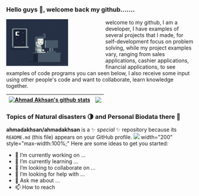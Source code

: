 ### Hello guys 👋, welcome back my github.......


 <!---


 <div style="text-align:justiv; width:75%;">
 <img src="giphy.gif" style="float:left; margin:0 8px 4px 0;" /> 
 welcome to my github, I am a developer, I have examples of several projects that I made, for self-development focus on problem solving, while my project examples vary, ranging from sales applications, cashier applications, financial applications, to see examples of code programs you can seen below, I also receive some input using other people's code and want to collaborate, learn knowledge together.

</div>
  <img align="left" src="giphy.gif" height="200" style="margin:0 8px 4px 0;" />

 

<img src="https://time2hack.com/favicon.png" height="60" align="right" style="float:right; border-radius: 3px;overflow: hidden;"/>


<div style="display: flex; align-items: left;">
  <img src="giphy.gif" alt="deskripsi gambar"  height="200">
  <p>Ini adalah tulisan di samping gambar.</p>
</div>
<br />
-->


<img align="left" width="33%" src="giphy.gif"  style="vertical-align:middle;margin-right:100px;" />
<p>
 welcome to my github, I am a developer, I have examples of several projects that I made, for self-development focus on problem solving, while my project examples vary, ranging from sales applications, cashier applications, financial applications, to see examples of code programs you can seen below, I also receive some input using other people's code and want to collaborate, learn knowledge together.
</p>




| <a href="https://github.com/ahmadakhsan/github-readme-stats"><img align="center" src="https://github-readme-stats.vercel.app/api?username=ahmadakhsan&show_icons=true&include_all_commits=true&theme=buefy&hide_border=true" alt="Ahmad Akhsan's github stats" /></a> | <a href="https://github.com/ahmadakhsan/github-readme-stats"><img align="center" src="https://github-readme-stats.vercel.app/api/top-langs/?username=ahmadakhsan&layout=compact&theme=buefy&hide_border=true" /></a> |
| ------------- | ------------- |

### Topics of Natural disasters 🌗 and Personal Biodata there 📝




  


**ahmadakhsan/ahmadakhsan** is a ✨ _special_ ✨ repository because its `README.md` (this file) appears on your GitHub profile.
<img src=”http://link-foto”>
width="200" style="max-width:100%;"
Here are some ideas to get you started:

- 🔭 I’m currently working on ...
- 🌱 I’m currently learning ...
- 👯 I’m looking to collaborate on ...
- 🤔 I’m looking for help with ...
- 💬 Ask me about ...
- 📫 How to reach
